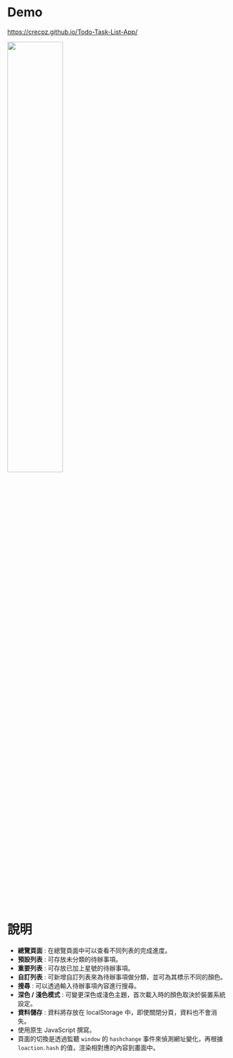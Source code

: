 # Demo
https://crecpz.github.io/Todo-Task-List-App/

<img src="https://user-images.githubusercontent.com/81663340/201289161-559c392d-bfd5-4035-8ebf-889c818d5aef.png" width="50%" />


# 說明
- **總覽頁面** : 在總覽頁面中可以查看不同列表的完成進度。
- **預設列表** : 可存放未分類的待辦事項。
- **重要列表** : 可存放已加上星號的待辦事項。
- **自訂列表** : 可新增自訂列表來為待辦事項做分類，並可為其標示不同的顏色。
- **搜尋** : 可以透過輸入待辦事項內容進行搜尋。
- **深色 / 淺色模式** : 可變更深色或淺色主題，首次載入時的顏色取決於裝置系統設定。
- **資料儲存** : 資料將存放在 localStorage 中，即使關閉分頁，資料也不會消失。
- 使用原生 JavaScript 撰寫。
- 頁面的切換是透過監聽 `window` 的 `hashchange` 事件來偵測網址變化，再根據 `loaction.hash` 的值，渲染相對應的內容到畫面中。
